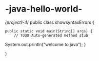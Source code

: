 # -java-hello-world-
/*project1-4*/
public class showsyntaxErrors {

	public static void main(String[] args) {
		// TODO Auto-generated method stub
System.out.println("welcome to java");
	}

}
